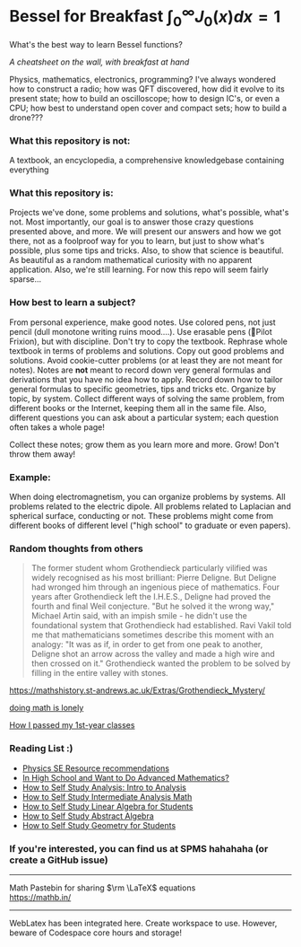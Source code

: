 # Bessel for Breakfast $\int^{\infty}_{0} J_0 (x) dx = 1$

What's the best way to learn Bessel functions?

*A cheatsheet on the wall, with breakfast at hand*

Physics, mathematics, electronics, programming? I've always wondered how to construct a radio; how was QFT discovered, how did it evolve to its present state; how to build an oscilloscope; how to design IC's, or even a CPU; how best to understand open cover and compact sets; how to build a drone???

### What this repository is not:  
A textbook, an encyclopedia, a comprehensive knowledgebase containing everything

### What this repository is:
Projects we've done, some problems and solutions, what's possible, what's not. Most importantly, our goal is to answer those crazy questions presented above, and more. We will present our answers and how we got there, not as a foolproof way for you to learn, but just to show what's possible, plus some tips and tricks. Also, to show that science is beautiful. As beautiful as a random mathematical curiosity with no apparent application. Also, we're still learning. For now this repo will seem fairly sparse...

### How best to learn a subject?  
From personal experience, make good notes. Use colored pens, not just pencil (dull monotone writing ruins mood....). Use erasable pens (🩷Pilot Frixion), but with discipline. Don't try to copy the textbook. Rephrase whole textbook in terms of problems and solutions. Copy out good problems and solutions. Avoid cookie-cutter problems (or at least they are not meant for notes). Notes are **not** meant to record down very general formulas and derivations that you have no idea how to apply. Record down how to tailor general formulas to specific geometries, tips and tricks etc. Organize by topic, by system. Collect different ways of solving the same problem, from different books or the Internet, keeping them all in the same file. Also, different questions you can ask about a particular system; each question often takes a whole page!

Collect these notes; grow them as you learn more and more. Grow! Don't throw them away!

### Example:
When doing electromagnetism, you can organize problems by systems. All problems related to the electric dipole. All problems related to Laplacian and spherical surface, conducting or not. These problems might come from different books of different level ("high school" to graduate or even papers).

### Random thoughts from others
> The former student whom Grothendieck particularly vilified was widely recognised as his most brilliant: Pierre Deligne. But Deligne had wronged him through an ingenious piece of mathematics. Four years after Grothendieck left the I.H.E.S., Deligne had proved the fourth and final Weil conjecture. "But he solved it the wrong way," Michael Artin said, with an impish smile - he didn't use the foundational system that Grothendieck had established. Ravi Vakil told me that mathematicians sometimes describe this moment with an analogy: "It was as if, in order to get from one peak to another, Deligne shot an arrow across the valley and made a high wire and then crossed on it." Grothendieck wanted the problem to be solved by filling in the entire valley with stones.

https://mathshistory.st-andrews.ac.uk/Extras/Grothendieck_Mystery/

[doing math is lonely](https://youtu.be/LEsI4kPEkgw?si=ULUAfyCQkDpBJYCg)

[How I passed my 1st-year classes](https://oge.mit.edu/how-i-passed-my-1st-year-classes/)

### Reading List :)
- [Physics SE Resource recommendations](https://physics.stackexchange.com/questions/12175/resource-recommendations)
- [In High School and Want to Do Advanced Mathematics?](https://www.physicsforums.com/insights/high-school-want-advanced-mathematics/)
- [How to Self Study Analysis: Intro to Analysis](https://www.physicsforums.com/insights/self-study-analysis-part-intro-analysis/)
- [How to Self Study Intermediate Analysis Math](https://www.physicsforums.com/insights/self-study-analysis-part-ii-intermediate-analysis/)
- [How to Self Study Linear Algebra for Students](https://www.physicsforums.com/insights/self-study-algebra-linear-algebra/)
- [How to Self Study Abstract Algebra](https://www.physicsforums.com/insights/self-study-algebra-part-ii-abstract-algebra/)
- [How to Self Study Geometry for Students](https://www.physicsforums.com/insights/self-study-geometry-part-pure-geometry/)

### If you're interested, you can find us at SPMS hahahaha (or create a GitHub issue)







_________________________________________


Math Pastebin for sharing $\rm \LaTeX$ equations    
https://mathb.in/

___________________________________________


WebLatex has been integrated here. Create workspace to use. However, beware of Codespace core hours and storage!
